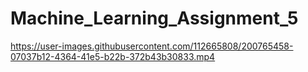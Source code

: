 # Machine_Learning_Assignment_5

https://user-images.githubusercontent.com/112665808/200765458-07037b12-4364-41e5-b22b-372b43b30833.mp4

